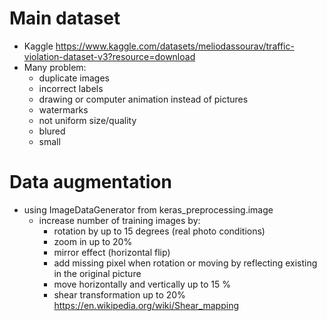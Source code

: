 # Main dataset
- Kaggle https://www.kaggle.com/datasets/meliodassourav/traffic-violation-dataset-v3?resource=download
- Many problem:
  - duplicate images
  - incorrect labels
  - drawing or computer animation instead of pictures
  - watermarks
  - not uniform size/quality
  - blured
  - small
    

# Data augmentation
- using ImageDataGenerator from keras_preprocessing.image
  - increase number of training images by:
    - rotation by up to 15 degrees (real photo conditions)
    - zoom in up to 20%
    - mirror effect (horizontal flip)
    - add missing pixel when rotation or moving by reflecting existing in the original picture
    - move horizontally and vertically up to 15 %
    - shear transformation up to 20% https://en.wikipedia.org/wiki/Shear_mapping
